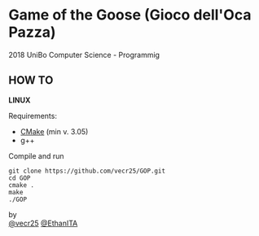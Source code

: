 # Game of the Goose (Gioco dell'Oca Pazza)
2018 UniBo Computer Science - Programmig 
## HOW TO
**LINUX**

Requirements:

 - [CMake](https://cmake.org/download/) (min v. 3.05)
 - g++

Compile and run

    git clone https://github.com/vecr25/GOP.git
    cd GOP
    cmake .
    make
    ./GOP


by  
[@vecr25](https://github.com/vecr25)
[@EthanITA](https://github.com/EthanITA)

